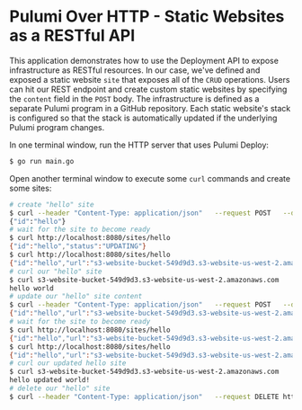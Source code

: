 # Pulumi Over HTTP - Static Websites as a RESTful API

This application demonstrates how to use the Deployment API to expose infrastructure as RESTful resources. In our case, we've defined and exposed a static website `site` that exposes all of the `CRUD` operations. Users can hit our REST endpoint and create custom static websites by specifying the `content` field in the `POST` body. The infrastructure is defined as a separate Pulumi program in a GitHub repository. Each static website's stack is configured so that the stack is automatically updated if the underlying Pulumi program changes.

In one terminal window, run the HTTP server that uses Pulumi Deploy:

```bash
$ go run main.go
```

Open another terminal window to execute some `curl` commands and create some sites:

```bash
# create "hello" site
$ curl --header "Content-Type: application/json"   --request POST   --data '{"id":"hello","content":"hello world\n"}'   http://localhost:8080/sites
{"id":"hello"}
# wait for the site to become ready
$ curl http://localhost:8080/sites/hello
{"id":"hello","status":"UPDATING"}
$ curl http://localhost:8080/sites/hello
{"id":"hello","url":"s3-website-bucket-549d9d3.s3-website-us-west-2.amazonaws.com","status":"IDLE"}
# curl our "hello" site
$ curl s3-website-bucket-549d9d3.s3-website-us-west-2.amazonaws.com
hello world
# update our "hello" site content
$ curl --header "Content-Type: application/json"   --request POST   --data '{"id":"hello","content":"hello updated world!\n"}'   http://localhost:8080/sites/hello
{"id":"hello","url":"s3-website-bucket-549d9d3.s3-website-us-west-2.amazonaws.com"}
# wait for the site to become ready
$ curl http://localhost:8080/sites/hello
{"id":"hello","url":"s3-website-bucket-549d9d3.s3-website-us-west-2.amazonaws.com","status":"UPDATING"}
$ curl http://localhost:8080/sites/hello
{"id":"hello","url":"s3-website-bucket-549d9d3.s3-website-us-west-2.amazonaws.com","status":"UPDATING"}
# curl our updated hello site
$ curl s3-website-bucket-549d9d3.s3-website-us-west-2.amazonaws.com
hello updated world!
# delete our "hello" site
$ curl --header "Content-Type: application/json"   --request DELETE http://localhost:1337/sites/hello
```
